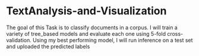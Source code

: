 # TextAnalysis-and-Visualization
The goal of this Task is to classify documents in a corpus. I will train a variety of tree_based models and evaluate each one using 5-fold cross-validation. Using my best performing model, I will run inference on a test set and uploaded the predicted labels
